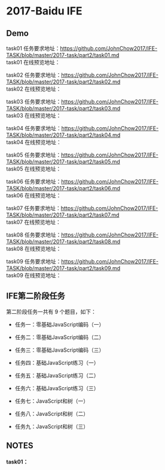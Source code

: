 # 2017-Baidu IFE
## Demo
task01 任务要求地址：https://github.com/JohnChow2017/IFE-TASK/blob/master/2017-task/part2/task01.md<br>
task01 在线预览地址：

task02 任务要求地址：https://github.com/JohnChow2017/IFE-TASK/blob/master/2017-task/part2/task02.md<br>
task02 在线预览地址：

task03 任务要求地址：https://github.com/JohnChow2017/IFE-TASK/blob/master/2017-task/part2/task03.md<br>
task03 在线预览地址：

task04 任务要求地址：https://github.com/JohnChow2017/IFE-TASK/blob/master/2017-task/part2/task04.md<br>
task04 在线预览地址：

task05 任务要求地址：https://github.com/JohnChow2017/IFE-TASK/blob/master/2017-task/part2/task05.md<br>
task05 在线预览地址：

task06 任务要求地址：https://github.com/JohnChow2017/IFE-TASK/blob/master/2017-task/part2/task06.md<br>
task06 在线预览地址：

task07 任务要求地址：https://github.com/JohnChow2017/IFE-TASK/blob/master/2017-task/part2/task07.md<br>
task07 在线预览地址：

task08 任务要求地址：https://github.com/JohnChow2017/IFE-TASK/blob/master/2017-task/part2/task08.md<br>
task08 在线预览地址：

task09 任务要求地址：https://github.com/JohnChow2017/IFE-TASK/blob/master/2017-task/part2/task09.md<br>
task09 在线预览地址：
<br>
## IFE第二阶段任务

第二阶段任务一共有 9 个题目，如下：

* 任务一：零基础JavaScript编码（一）

* 任务二：零基础JavaScript编码（二）

* 任务三：零基础JavaScript编码（三）

* 任务四：基础JavaScript练习（一）

* 任务五：基础JavaScript练习（二）

* 任务六：基础JavaScript练习（三）

* 任务七：JavaScript和树（一）

* 任务八：JavaScript和树（二）

* 任务九：JavaScript和树（三）



## NOTES
#### task01：
